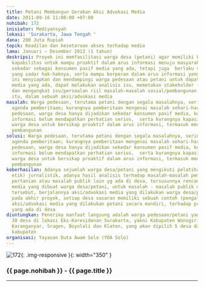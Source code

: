 ```yaml
---
title: Petani Membangun Gerakan Aksi Advokasi Media
date: 2011-09-16 11:08:00 +07:00
nohibah: 172
inisiator: Mediyansyah
lokasi: 'Surakarta, Jawa Tengah '
dana: 200 Juta Rupiah
topik: Keadilan dan kesetaraan akses terhadap media
lama: Januari – Desember 2012 (1 tahun)
deskripsi: Proyek ini memfasilitasi warga desa (petani) agar memiliki kapasitas dan
  kapabilitas untuk mampu proaktif dalam arus informasi menuju masyarakat yang tidak
  sekadar sebagai konsumen pasif media yang ada, tetapi juga  berlaku sebagai warga
  yang sadar hak-haknya, serta mampu berperan dalam arus informasi yang sehat. Proyek
  ini menyiapkan dan mendampingi warga pedesaan atau petani untuk dapat berperan memanfaatkan
  media yang ada, dapat melakukan analisis isu, memetakan stakeholder (termasuk media),
  dan mengangkat isu/persoalan riil masalah-masalah sosial/pembangunan di desa mereka
  itu, dalam sebuah aksi/advokasi media
masalah: Warga pedesaan, terutama petani dengan segala masalahnya, sering luput dari
  agenda pemberitaan; kurangnya pemberitaan mengenai masalah sehari-hari di daerah
  pedesaan, warga desa hanya dijadikan sekedar konsumen pasif media, kesetaraan kases
  informasi belum mendapatkan perhatian serius,  serta kurangnya kapasitas dan kapabilitas
  warga desa untuk bersikap proaktif dalam arus informasi, termasuk mengenai masalah
  pembangunan
solusi: Warga pedesaan, terutama petani dengan segala masalahnya, sering luput dari
  agenda pemberitaan; kurangnya pemberitaan mengenai masalah sehari-hari di daerah
  pedesaan, warga desa hanya dijadikan sekedar konsumen pasif media, kesetaraan kases
  informasi belum mendapatkan perhatian serius,  serta kurangnya kapasitas dan kapabilitas
  warga desa untuk bersikap proaktif dalam arus informasi, termasuk mengenai masalah
  pembangunan
keberhasilan: Adanya sejumlah warga desa/petani yang mengikuti pelatihan (teknik &
  etik) jurnalistik, adanya hasil analisis terhadap masalah-masalah pembangunan pedesaan/
  pertanian atau masalah publik lain yg ada di desa, tersusunnya rencana aksi/advokasi
  media yang dibuat warga desa/petani, untuk masalah - masalah publik di pedesaan
  tersebut, berjalannya aksi/advokasi media yang dilakukan warga desa/petani, dan
  pada akhir proyek, setiap desa sasaran memiliki sebuah contoh (pengalaman) melakukan
  aksi/advokasi media yang dilakukan petani secara mandiri, terhadap problem publik
  yang ada di desa
diuntungkan: Penerima manfaat langsung adalah warga pedesaan/petani yang berada di
  30 desa di lokasi Eks-Karesidenan Surakarta, yakni Kabupaten Wonogiri, Sukoharjo,
  Karanganyar, Sragen, Boyolali dan Klaten, yang akan dipilih 5 desa dari masing-masing
  kabupaten
organisasi: Yayasan Duta Awam Solo (YDA Solo)
---
```


![172](/static/img/hibahcmb/172.png){: .img-responsive }{: width="350" }

### {{ page.nohibah }} - {{ page.title }}

---
